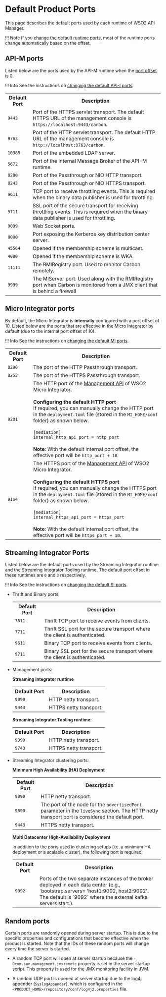 # Default Product Ports

This page describes the default ports used by each runtime of WSO2 API Manager.

!!! Note
    If you [change the default runtime ports]({{base_path}}/install-and-setup/setup/deployment-best-practices/changing-the-default-ports-with-offset), most of the runtime ports change automatically based on the offset.

## API-M ports

Listed below are the ports used by the API-M runtime when the [port offset]({{base_path}}/install-and-setup/setup/deployment-best-practices/changing-the-default-ports-with-offset/#configuring-the-port-offset) is 0.

!!! Info
    See the instructions on [changing the default API-I ports]({{base_path}}/install-and-setup/setup/deployment-best-practices/changing-the-default-ports-with-offset/#changing-the-default-api-m-ports).

<table>
    <tr>
        <th>
            Default Port
        </th>
        <th>
            Description
        </th>
    </tr>
    <tr>
        <td>
            <code>9443</code>
        </td>
        <td>
            Port of the HTTPS servlet transport. The default HTTPS URL of the management console is <code>https://localhost:9443/carbon</code>.
        </td>
    </tr>
    <tr>
        <td>
            <code>9763</code>
        </td>
        <td>
            Port of the HTTP servlet transport. The default HTTP URL of the management console is <code>http://localhost:9763/carbon</code>.
        </td>
    </tr>
    <tr>
        <td>
            <code>10389</code>
        </td>
        <td>
            Port of the embedded LDAP server.
        </td>
    </tr>
    <tr>
        <td>
            <code>5672</code>
        </td>
        <td>
            Port of the internal Message Broker of the API-M runtime.
        </td>
    </tr>
    <tr>
        <td>
            <code>8280</code>
        </td>
        <td>
            Port of the Passthrough or NIO HTTP transport.
        </td>
    </tr>
    <tr>
        <td>
            <code>8243</code>
        </td>
        <td>
            Port of the Passthrough or NIO HTTPS transport.
        </td>
    </tr>
    <tr>
        <td>
            <code>9611</code>
        </td>
        <td>
            TCP port to receive throttling events. This is required when the binary data publisher is used for throttling.
        </td>
    </tr>
    <tr>
        <td>
            <code>9711</code>
        </td>
        <td>
            SSL port of the secure transport for receiving throttling events. This is required when the binary data publisher is used for throttling.
        </td>
    </tr>
    <tr>
        <td>
            <code>9099</code>
        </td>
        <td>
            Web Socket ports.
        </td>
    </tr>
    <tr>
        <td>
            <code>8000</code>
        </td>
        <td>
            Port exposing the Kerberos key distribution center server.
        </td>
    </tr>
    <tr>
        <td>
            <code>45564</code>
        </td>
        <td>
            Opened if the membership scheme is multicast.
        </td>
    </tr>
    <tr>
        <td>
            <code>4000</code>
        </td>
        <td>
            Opened if the membership scheme is WKA.
        </td>
    </tr>
    <tr>
        <td>
            <code>11111</code>
        </td>
        <td>
            The RMIRegistry port. Used to monitor Carbon remotely.
        </td>
    </tr>
    <tr>
        <td>
            <code>9999</code>
        </td>
        <td>
            The MIServer port. Used along with the RMIRegistry port when Carbon is monitored from a JMX client that is behind a firewall
        </td>
    </tr>
</table>

## Micro Integrator ports

By default, the Micro Integrator is **internally** configured with a port offset of 10. Listed below are the ports that are effective in the Micro Integrator by default (due to the internal port offset of 10).

!!! Info
    See the instructions on [changing the default MI ports]({{base_path}}/install-and-setup/setup/deployment-best-practices/changing-the-default-ports-with-offset/#changing-the-default-mi-ports).

<table>
    <tr>
        <th>
            Default Port
        </th>
        <th>
            Description
        </th>
    </tr>
    <tr>
        <td>
            <code>8290</code>
        </td>
        <td>
            The port of the HTTP Passthrough transport.
        </td>
    </tr>
    <tr>
        <td>
            <code>8253</code>
        </td>
        <td>
            The port of the HTTPS Passthrough transport.
        </td>
    </tr>
    <tr>
        <td>
            <code>9201</code>
        </td>
        <td>
            The HTTP port of the <a href="{{base_path}}/observe/mi-observe/working-with-management-api">Management API</a> of WSO2 Micro Integrator.</br></br>
            <b>Configuring the default HTTP port</b></br>
            If required, you can manually change the HTTP port in the <code>deployment.toml</code> file (stored in the <code>MI_HOME/conf</code> folder) as shown below.</br></br>
            <div>
                <code>[mediation]</code></br>
                <code>internal_http_api_port = http_port </code></br>
            </div></br>
            <b>Note</b>: With the default internal port offset, the effective port will be <code>http_port + 10</code>.
        </td>
    </tr>
    <tr>
        <td>
            <code>9164</code>
        </td>
        <td>
            The HTTPS port of the <a href="{{base_path}}/observe/mi-observe/working-with-management-api">Management API</a> of WSO2 Micro Integrator.</br></br>
            <b>Configuring the default HTTPS port</b></br>
            If required, you can manually change the HTTPS port in the <code>deployment.toml</code> file (stored in the <code>MI_HOME/conf</code> folder) as shown below.</br></br>
            <div>
                <code>[mediation]</code></br>
                <code>internal_https_api_port = https_port </code>
            </div></br>
            <b>Note</b>: With the default internal port offset, the effective port will be <code>https_port + 10</code>.
        </td>
    </tr>
</table>

## Streaming Integrator Ports

Listed below are the default ports used by the Streaming Integrator runtime and the Streaming Integrator Tooling runtime. The default port offset in these runtimes are `0` and `3` respectively.

!!! Info
    See the instructions on [changing the default SI ports]({{base_path}}/install-and-setup/setup/deployment-best-practices/changing-the-default-ports-with-offset/#changing-the-default-si-ports).

-  Thrift and Binary ports:

      <table>
         <tr>
            <th>
                  Default Port
            </th>
            <th>
                  Description
            </th>
         </tr>
         <tr>
            <td>
                  <code>7611</code>
            </td>
            <td>
                  Thrift TCP port to receive events from clients.
            </td>
         </tr>
         <tr>
            <td>
                  <code>7711</code>
            </td>
            <td>
                  Thrift SSL port for the secure transport where the client is authenticated.
            </td>
         </tr>
         <tr>
            <td>
                  <code>9611</code>
            </td>
            <td>
                  Binary TCP port to receive events from clients.
            </td>
         </tr>
         <tr>
            <td>
                  <code>9711 </code>
            </td>
            <td>
                  Binary SSL port for the secure transport where the client is authenticated.
            </td>
         </tr>
      </table>


-  Management ports:

    **Streaming Integrator runtime**

      <table>
         <tr>
            <th>
                  Default Port
            </th>
            <th>
                  Description
            </th>
         </tr>
         <tr>
            <td>
                  <code>9090</code>
            </td>
            <td>
                  HTTP netty transport.
            </td>
         </tr>
         <tr>
            <td>
                  <code>9443</code>
            </td>
            <td>
                  HTTPS netty transport.
            </td>
         </tr>
      </table>

    **Streaming Integrator Tooling runtime**:

      <table>
         <tr>
            <th>
                  Default Port
            </th>
            <th>
                  Description
            </th>
         </tr>
         <tr>
            <td>
                  <code>9390</code>
            </td>
            <td>
                  HTTP netty transport.
            </td>
         </tr>
         <tr>
            <td>
                  <code>9743</code>
            </td>
            <td>
                  HTTPS netty transport.
            </td>
         </tr>
      </table>

-  Streaming Integrator clustering ports:

      **Minimum High Availability (HA) Deployment**

      <table>
         <tr>
            <th>
                  Default Port
            </th>
            <th>
                  Description
            </th>
         </tr>
         <tr>
            <td>
                  <code>9090</code>
            </td>
            <td>
                  HTTP netty transport.
            </td>
         </tr>
         <tr>
            <td>
                  <code>9090</code>
            </td>
            <td>
                  The port of the node for the <code>advertisedPort</code> parameter in the <code>liveSync</code> section. The HTTP netty transport port is considered the default port.
            </td>
         </tr>
         <tr>
            <td>
                  <code>9443</code>
            </td>
            <td>
                  HTTPS netty transport.
            </td>
         </tr>
      </table>

      **Multi Datacenter High-Availability Deployment**

      In addition to the ports used in clustering setups (i.e. a minimum HA deployment or a scalable cluster), the following port is required:

      <table>
         <tr>
            <th>
                  Default Port
            </th>
            <th>
                  Description
            </th>
         </tr>
         <tr>
            <td>
                  <code>9092</code>
            </td>
            <td>
                  Ports of the two separate instances of the broker deployed in each data center (e.g., `bootstrap.servers= 'host1:9092, host2:9092'. The default is `9092` where the external kafka servers start.).
            </td>
         </tr>
      </table>

## Random ports

Certain ports are randomly opened during server startup. This is due to the specific properties and configurations that become effective when the product is started. Note that the IDs of these random ports will change every time the server is started.

-   A random TCP port will open at server startup because the `-Dcom.sun.management.jmxremote` property is set in the server startup script. This property is used for the JMX monitoring facility in JVM.

-   A random UDP port is opened at server startup due to the log4j appender (`SyslogAppender`), which is configured in the `<PRODUCT_HOME>/repository/conf/log4j2.properties` file.
